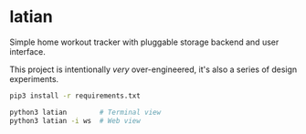 # latian

Simple home workout tracker with pluggable storage backend and user interface.

This project is intentionally *very* over-engineered, it's also a series of design experiments.

```bash
pip3 install -r requirements.txt

python3 latian        # Terminal view
python3 latian -i ws  # Web view
```
